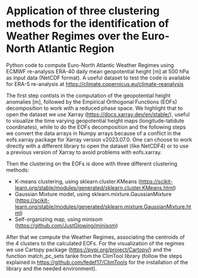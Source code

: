 # Application of three clustering methods for the identification of Weather Regimes over the Euro-North Atlantic Region

Python code to compute Euro-North Atlantic Weather Regimes using ECMWF re-analysis ERA-40 daily mean geopotential height [m] at 500 hPa as input data (NetCDF format).
A useful dataset to test the code is available for ERA-5 re-analysis at https://climate.copernicus.eu/climate-reanalysis

The first step contists in the computation of the geopotential height anomalies [m], followed by the Empirical Orthogonal Functions (EOFs) decomposition to work with a reduced phase space.
We highlight that to open the dataset we use Xarray (https://docs.xarray.dev/en/stable/), useful to visualize the time varying geopotential height maps (longitude-latidute coordinates),
while to do the EOFs decomposition and the following steps we convert the data arrays in Numpy arrays because of a conflict in the eofs.xarray package for Xarray version v2023.07.0.
One can choose to work directly with a different library to open the dataset (like NetCDF4) or to use a previous version of Xarray to avoid problems with eofs.xarray.

Then the clustering on the EOFs is done with three different clustering methods:
- K-means clustering, using sklearn.cluster.KMeans (https://scikit-learn.org/stable/modules/generated/sklearn.cluster.KMeans.html)
- Gaussian Mixture model, using sklearn.mixture.GaussianMixture (https://scikit-learn.org/stable/modules/generated/sklearn.mixture.GaussianMixture.html)
- Self-organizing map, using minisom (https://github.com/JustGlowing/minisom)

After that we compute the Weather Regimes, associating the centroids of the 4 clusters to the calculated EOFs.
For the visualization of the regimes we use Cartopy package (https://pypi.org/project/Cartopy/) and the function match_pc_sets tanke from the ClimTool library 
(follow the steps explained in https://github.com/fedef17/ClimTools for the installation of the library and the needed environment).



